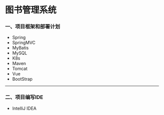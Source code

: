 # 图书管理系统

### 一、项目框架和部署计划 
  - Spring 
  - SpringMVC 
  - MyBatis 
  - MySQL 
  - K8s 
  - Maven 
  - Tomcat 
  - Vue 
  - BootStrap
---
### 二、项目编写IDE
- IntelliJ IDEA 
